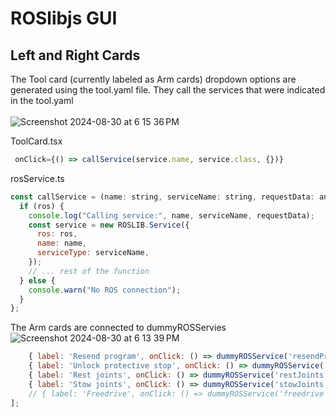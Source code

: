 # ROSlibjs GUI 



## Left and Right Cards
The Tool card (currently labeled as Arm cards) dropdown options are generated using the tool.yaml file. They call the services that were indicated in the tool.yaml
<br></br>
![Screenshot 2024-08-30 at 6 15 36 PM](https://github.com/user-attachments/assets/58ab93a2-ed94-473a-b59c-ef4ca856f223)

ToolCard.tsx
```js
 onClick={() => callService(service.name, service.class, {})}
```
rosService.ts
```js
const callService = (name: string, serviceName: string, requestData: any) => {
  if (ros) {
    console.log("Calling service:", name, serviceName, requestData);
    const service = new ROSLIB.Service({
      ros: ros,
      name: name,
      serviceType: serviceName,
    });
    // ... rest of the function
  } else {
    console.warn("No ROS connection");
  }
};
```

The Arm cards are connected to dummyROSServies
![Screenshot 2024-08-30 at 6 13 39 PM](https://github.com/user-attachments/assets/b0be0797-9f4e-4f56-98d1-48c91e8fd62b)

```js
    { label: 'Resend program', onClick: () => dummyROSService('resendProgram') },
    { label: 'Unlock protective stop', onClick: () => dummyROSService('unlockProtectiveStop') },
    { label: 'Rest joints', onClick: () => dummyROSService('restJoints') },
    { label: 'Stow joints', onClick: () => dummyROSService('stowJoints') },
    // { label: 'Freedrive', onClick: () => dummyROSService('freedrive') },
];
```


